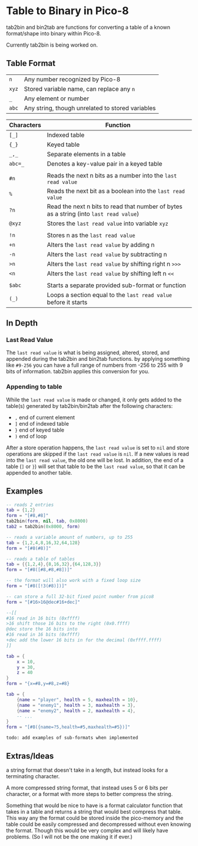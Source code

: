 # Table to Binary in Pico-8

tab2bin and bin2tab are functions for converting a table of a known format/shape into binary within Pico-8.

Currently tab2bin is being worked on.

## Table Format

|||
|-|-|
|`n`| Any number recognized by Pico-8 |
|`xyz`| Stored variable name, can replace any `n`|
|`_`| Any element or number |
|`abc`| Any string, though unrelated to stored variables |

|Characters| Function|
|-|-|
|`[_]`| Indexed table
|`{_}`| Keyed table
|`_,_`| Separate elements in a table |
|`abc=_`| Denotes a key-value pair in a keyed table |
|||
|`#n`| Reads the next n bits as a number into the `last read value` |
|`%`| Reads the next bit as a boolean into the `last read value` |
|`?n`| Read the next n bits to read that number of bytes as a string (into `last read value`) |
|`@xyz`| Stores the `last read value` into variable `xyz` |
|||
|`!n`| Stores n as the `last read value` |
|`+n`| Alters the `last read value` by adding n |
|`-n`| Alters the `last read value` by subtracting n |
|`>n`| Alters the `last read value` by shifting right n `>>>` |
|`<n`| Alters the `last read value` by shifting left n `<<` |
|||
|`$abc`| Starts a separate provided sub-format or function |
|`(_)`| Loops a section equal to the `last read value` before it starts |

## In Depth

### Last Read Value

The `last read value` is what is being assigned, altered, stored, and appended during the tab2bin and bin2tab functions. by applying something like `#9-256` you can have a full range of numbers from -256 to 255 with 9 bits of information. tab2bin applies this conversion for you.

### Appending to table

While the `last read value` is made or changed, it only gets added to the table(s) generated by tab2bin/bin2tab after the following characters:

- `,` end of current element
- `]` end of indexed table
- `}` end of keyed table
- `)` end of loop

After a store operation happens, the `last read value` is set to `nil` and store operations are skipped if the `last read value` is `nil`. If a new values is read into the `last read value`, the old one will be lost. In addition, the end of a table (`]` or `}`) will set that table to be the `last read value`, so that it can be appended to another table.

## Examples

```lua
-- reads 2 entries
tab = {1,2}
form = "[#8,#8]"
tab2bin(form, nil, tab, 0x8000)
tab2 = tab2bin(0x8000, form)
```

```lua
-- reads a variable amount of numbers, up to 255
tab = {1,2,4,8,16,32,64,128}
form = "[#8(#8)]"
```

```lua
-- reads a table of tables
tab = {{1,2,4},{8,16,32},{64,128,3}}
form = "[#8([#8,#8,#8])]"

-- the format will also work with a fixed loop size
form = "[#8([!3(#8)])]"
```

```lua
-- can store a full 32-bit fixed point number from pico8
form = "[#16>16@dec#16+dec]"

--[[
#16 read in 16 bits (0xffff)
>16 shift those 16 bits to the right (0x0.ffff)
@dec store the 16 bits into 
#16 read in 16 bits (0xffff)
+dec add the lower 16 bits in for the decimal (0xffff.ffff)
]]
```

```lua
tab = {
    x = 10,
    y = 30,
    z = 40
}
form = "{x=#8,y=#8,z=#8}
```

```lua
tab = {
    {name = "player", health = 5, maxhealth = 10},
    {name = "enemy1", health = 3, maxhealth = 3},
    {name = "enemy2", health = 2, maxhealth = 4},
    -- ...
}
form = "[#8({name=?5,health=#5,maxhealth=#5})]"
```

`todo: add examples of sub-formats when implemented`

## Extras/Ideas

a string format that doesn't take in a length, but instead looks for a terminating character.

A more compressed string format, that instead uses 5 or 6 bits per character, or a format with more steps to better compress the string.

Something that would be nice to have is a format calculator function that takes in a table and returns a string that would best compress that table. This way any the format could be stored inside the pico-memory and the table could be easily compressed and decompressed without even knowing the format. Though this would be very complex and will likely have problems. (So I will not be the one making it if ever.)
